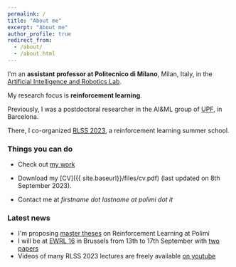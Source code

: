 ```yaml
---
permalink: /
title: "About me"
excerpt: "About me"
author_profile: true
redirect_from: 
  - /about/
  - /about.html
---
```


I'm an **assistant professor at Politecnico di Milano**, Milan, Italy, in the [Artificial Intelligence and Robotics Lab](https://rl.airlab.deib.polimi.it/).

My research focus is **reinforcement learning**.

Previously, I was a postdoctoral researcher in the AI&ML group of [UPF](https://www.upf.edu/web/ai-ml), in Barcelona.

There, I co-organized [RLSS 2023](https://rlsummerschool.com/), a reinforcement learning summer school.


### Things you can do
* Check out [my work](https://scholar.google.it/citations?user=A2WxZlsAAAAJ&hl=en)

* Download my [CV]({{ site.baseurl}}/files/cv.pdf) (last updated on 8th September 2023).

* Contact me at *firstname dot lastname at polimi dot it*

### Latest news
* I'm proposing [master theses](https://rl.airlab.deib.polimi.it/wp-content/uploads/2023/09/slides.pdf) on Reinforcement Learning at Polimi
* I will be at [EWRL 16](https://ewrl.wordpress.com/) in Brussels from 13th to 17th September with [two papers]({{site.baseurl}}/newpapers)
* Videos of many RLSS 2023 lectures are freely available [on youtube](https://t.co/oSViqWwj6S)
